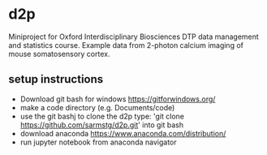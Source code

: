 # d2p
 Miniproject for Oxford Interdisciplinary Biosciences DTP data management and statistics course. Example data from 2-photon calcium imaging of mouse somatosensory cortex. 


## setup instructions
* Download git bash for windows https://gitforwindows.org/
* make a code directory (e.g. Documents/code)
* use the git bashj to clone the d2p type: 'git clone https://github.com/sarmstg/d2p.git' into git bash
* download anaconda https://www.anaconda.com/distribution/
* run jupyter notebook from anaconda navigator

